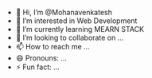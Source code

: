 - 👋 Hi, I’m @Mohanavenkatesh
- 👀 I’m interested in Web Development
- 🌱 I’m currently learning MEARN STACK
- 💞️ I’m looking to collaborate on ...
- 📫 How to reach me ...
- 😄 Pronouns: ...
- ⚡ Fun fact: ...

<!---
Mohanavenkatesh/Mohanavenkatesh is a ✨ special ✨ repository because its `README.md` (this file) appears on your GitHub profile.
You can click the Preview link to take a look at your changes.
--->
